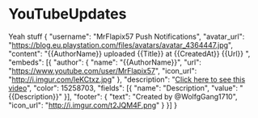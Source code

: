 # YouTubeUpdates
Yeah stuff
{
	"username": "MrFlapix57 Push Notifications",
	"avatar_url": "https://blog.eu.playstation.com/files/avatars/avatar_4364447.jpg",
	"content": "{{AuthorName}} uploaded {{Title}} at {{CreatedAt}} {{Url}} ",
	"embeds": [{
		"author": {
			"name": "{{AuthorName}}",
			"url": "https://www.youtube.com/user/MrFlapix57",
			"icon_url": "http://i.imgur.com/leKCtxz.jpg"
		},
		"description": "[Click here to see this video]({{Url}})",
		"color": 15258703,
		"fields": [{
			"name": "Description",
			"value": "{{Description}}"
		}],
		"footer": {
			"text": "Created by @WolfgGang1710",
			"icon_url": "http://i.imgur.com/t2JQM4F.png"
		}
	}]
}
